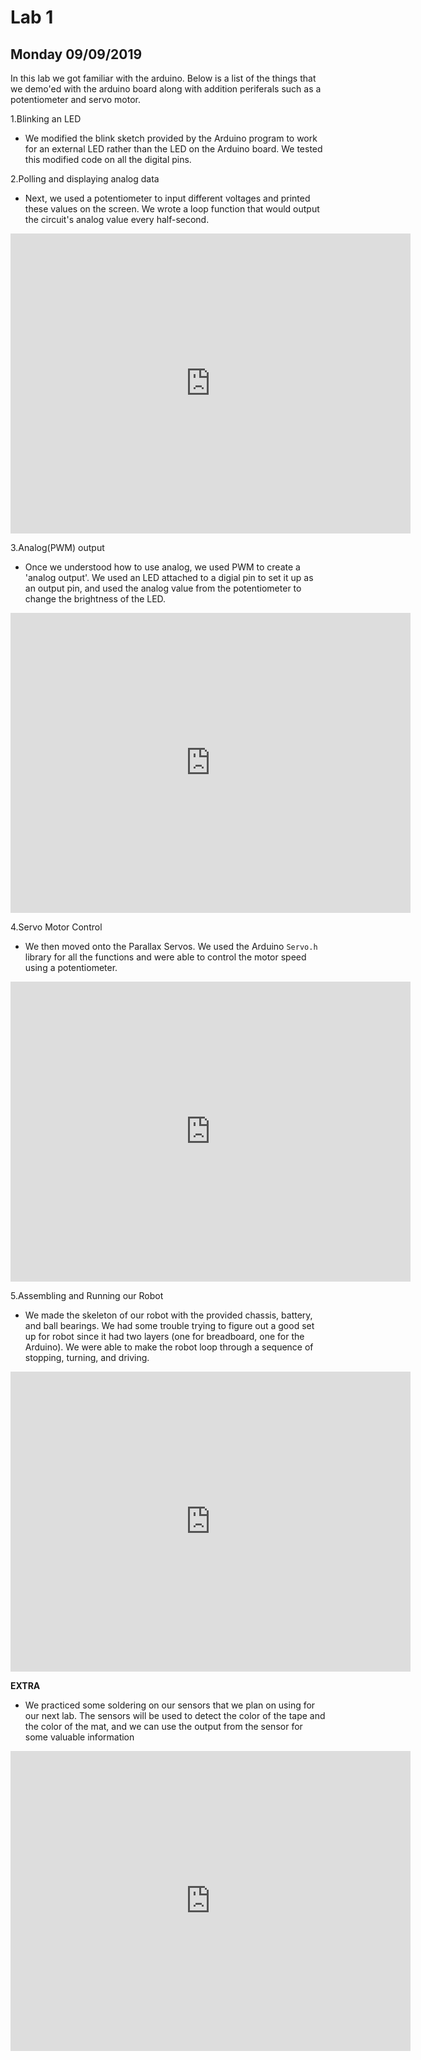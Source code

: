 # Lab 1
## Monday 09/09/2019

In this lab we got familiar with the arduino. Below is a list of the things that we demo'ed with the arduino board along with addition periferals such as a potentiometer and servo motor.

1.Blinking an LED
  - We modified the blink sketch provided by the Arduino program to work for an external LED rather than the LED on the Arduino board. We tested this modified code on all the digital pins.

2.Polling and displaying analog data
  - Next, we used a potentiometer to input different voltages and printed these values on the screen. We wrote a loop function that would output the circuit's analog value every half-second.
  <iframe width="640" height="480" src="https://www.youtube.com/watch?v=ZsglpwnNFWA" frameborder="0" allowfullscreen></iframe>

3.Analog(PWM) output
  - Once we understood how to use analog, we used PWM to create a 'analog output'. We used an LED attached to a digial pin to set it up as an output pin, and used the analog value from the potentiometer to change the brightness of the LED.
  <iframe width="640" height="480" src="https://www.youtube.com/watch?v=7_lrMVkOdfE" frameborder="0" allowfullscreen></iframe>
  
4.Servo Motor Control
  - We then moved onto the Parallax Servos. We used the Arduino `Servo.h` library for all the functions and were able to control the motor speed using a potentiometer.
  <iframe width="640" height="480" src="https://www.youtube.com/watch?v=YehDK1NYFsw" frameborder="0" allowfullscreen></iframe>

5.Assembling and Running our Robot
  - We made the skeleton of our robot with the provided chassis, battery, and ball bearings. We had some trouble trying to figure out a good set up for robot since it had two layers (one for breadboard, one for the Arduino). We were able to make the robot loop through a sequence of stopping, turning, and driving. 
  <iframe width="640" height="480" src="https://www.youtube.com/watch?v=uxIBmEzqmEU" frameborder="0" allowfullscreen></iframe>
  
**EXTRA**
  - We practiced some soldering on our sensors that we plan on using for our next lab. The sensors will be used to detect the color of the tape and the color of the mat, and we can use the output from the sensor for some valuable information
  <iframe width="640" height="480" src="https://www.youtube.com/watch?v=ybc-_0FbX9I" frameborder="0" allowfullscreen></iframe>

